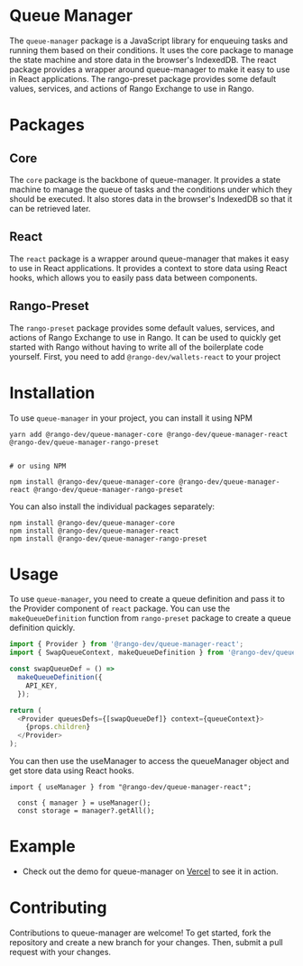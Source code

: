 # Queue Manager

The `queue-manager` package is a JavaScript library for enqueuing tasks and running them based on their conditions. It uses the core package to manage the state machine and store data in the browser's IndexedDB. The react package provides a wrapper around queue-manager to make it easy to use in React applications. The rango-preset package provides some default values, services, and actions of Rango Exchange to use in Rango.

# Packages

## Core

The `core` package is the backbone of queue-manager. It provides a state machine to manage the queue of tasks and the conditions under which they should be executed. It also stores data in the browser's IndexedDB so that it can be retrieved later.

## React

The `react` package is a wrapper around queue-manager that makes it easy to use in React applications. It provides a context to store data using React hooks, which allows you to easily pass data between components.

## Rango-Preset

The `rango-preset` package provides some default values, services, and actions of Rango Exchange to use in Rango. It can be used to quickly get started with Rango without having to write all of the boilerplate code yourself.
First, you need to add `@rango-dev/wallets-react` to your project

# Installation

To use `queue-manager` in your project, you can install it using NPM

```
yarn add @rango-dev/queue-manager-core @rango-dev/queue-manager-react @rango-dev/queue-manager-rango-preset


# or using NPM

npm install @rango-dev/queue-manager-core @rango-dev/queue-manager-react @rango-dev/queue-manager-rango-preset
```

You can also install the individual packages separately:

```
npm install @rango-dev/queue-manager-core
npm install @rango-dev/queue-manager-react
npm install @rango-dev/queue-manager-rango-preset
```

# Usage

To use `queue-manager`, you need to create a queue definition and pass it to the Provider component of `react` package. You can use the `makeQueueDefinition` function from `rango-preset` package to create a queue definition quickly.

```js
import { Provider } from '@rango-dev/queue-manager-react';
import { SwapQueueContext, makeQueueDefinition } from '@rango-dev/queue-manager-rango-preset';

const swapQueueDef = () =>
  makeQueueDefinition({
    API_KEY,
  });

return (
  <Provider queuesDefs={[swapQueueDef]} context={queueContext}>
    {props.children}
  </Provider>
);
```

You can then use the useManager to access the queueManager object and get store data using React hooks.

```
import { useManager } from "@rango-dev/queue-manager-react";

  const { manager } = useManager();
  const storage = manager?.getAll();
```

# Example

- Check out the demo for queue-manager on [Vercel](https://q-self.vercel.app) to see it in action.

# Contributing

Contributions to queue-manager are welcome! To get started, fork the repository and create a new branch for your changes. Then, submit a pull request with your changes.

